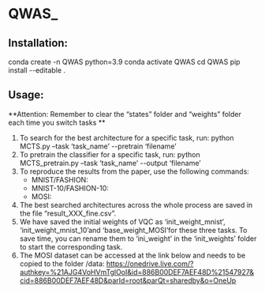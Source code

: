 # QWAS_

## Installation: 
conda create -n QWAS python=3.9 
conda activate QWAS 
cd QWAS 
pip install --editable .

## Usage: 
**Attention: Remember to clear the “states” folder and “weights” folder each time you switch tasks **
1) To search for the best architecture for a specific task, run: 
python MCTS.py –task ‘task_name’ --pretrain ‘filename’
2) To pretrain the classifier for a specific task, run: 
python MCTS_pretrain.py –task ‘task_name’ --output ‘filename’
3) To reproduce the results from the paper, use the following commands:
   - MNIST/FASHION:
   - MNIST-10/FASHION-10:
   - MOSI:
4) The best searched architectures across the whole process are saved 
in the file “result_XXX_fine.csv”.
5) We have saved the initial weights of VQC as ‘init_weight_mnist’, 
‘init_weight_mnist_10’and ‘base_weight_MOSI’for these three 
tasks.  To save time, you can rename them to ‘ini_weight’ in the 
‘init_weights’ folder to start the corresponding task.
6) The MOSI dataset can be accessed at the link below and needs to be copied 
to the folder /data:
https://onedrive.live.com/?authkey=%21AJG4VoHVmTglOoI&id=886B00DEF7AEF48D%21547927&cid=886B00DEF7AEF48D&parId=root&parQt=sharedby&o=OneUp  
